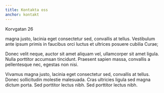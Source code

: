 ```yaml
---
title: Kontakta oss
anchor: kontakt
---
```


Korvgatan 26

magna justo, lacinia eget consectetur sed, convallis at tellus. Vestibulum ante ipsum primis in faucibus orci luctus et ultrices posuere cubilia Curae;

Donec velit neque, auctor sit amet aliquam vel, ullamcorper sit amet ligula. Nulla porttitor accumsan tincidunt. Praesent sapien massa, convallis a pellentesque nec, egestas non nisi.

Vivamus magna justo, lacinia eget consectetur sed, convallis at tellus. Donec sollicitudin molestie malesuada. Cras ultricies ligula sed magna dictum porta. Sed porttitor lectus nibh. Sed porttitor lectus nibh.
